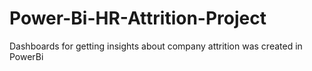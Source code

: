 # Power-Bi-HR-Attrition-Project
Dashboards for getting insights about company attrition was created in PowerBi
